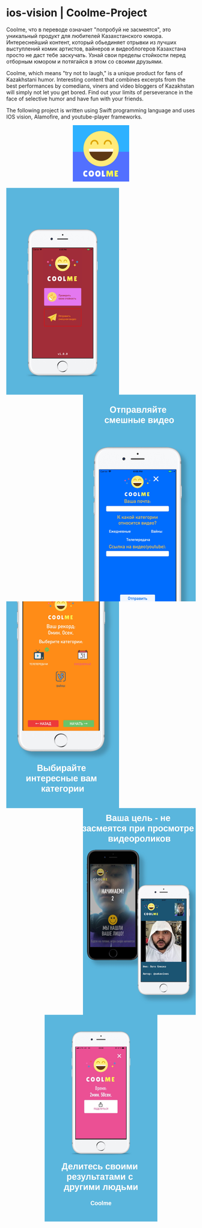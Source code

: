 # ios-vision | Coolme-Project
Coolme, что в переводе означает "попробуй не засмеятся", это уникальный продукт для любителей Казахстанского юмора.  Интереснейший контент, который обьединяет отрывки из лучших выступлений комик артистов, вайнеров и видеоблогеров Казахстана просто не даст тебе заскучать. Узнай свои пределы стойкости перед отборным юмором и потягайся в этом со своими друзьями.

Coolme, which means "try not to laugh," is a unique product for fans of Kazakhstani humor. Interesting content that combines excerpts from the best performances by comedians, viners and video bloggers of Kazakhstan will simply not let you get bored. Find out your limits of perseverance in the face of selective humor and have fun with your friends.

The following project is written using Swift programming language and uses IOS vision, Alamofire, and youtube-player frameworks.

<p align="center">
  <img src="https://github.com/TA2002/Coolme-Project/blob/master/Icon-App-83.5x83.5%402x.png" height="150" width="150" top="10" >
</p>


<a href="url"><img src="https://github.com/TA2002/Coolme-Project/blob/master/0.jpg" align="left" height="550" width="300" ></a> <a href="url"><img src="https://github.com/TA2002/Coolme-Project/blob/master/1.jpg" align="right" height="550" width="300" ></a>

<a href="url"><img src="https://github.com/TA2002/Coolme-Project/blob/master/2.jpg" align="left" height="550" width="300" ></a> <a href="url"><img src="https://github.com/TA2002/Coolme-Project/blob/master/3.jpg" align="right" height="550" width="300" ></a>

<p align="center">
  <img src="https://github.com/TA2002/Coolme-Project/blob/master/4.jpg" height="550" width="300" top="10" >
</p>

